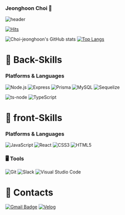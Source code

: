 ### Jeonghoon Choi 👋
![header](https://capsule-render.vercel.app/api?type=waving&color=timeGradient&height=150&section=footer&text=jeong%20hoon%20Choi&fontSize=75&animation=fadeIn&fontAlignY=48&desc=Thank%20you%20for%20coming%20to%20my%20github✨&descAlignY=80&descAlign=60)

[![Hits](https://hits.seeyoufarm.com/api/count/incr/badge.svg?url=https%3A%2F%2Fgithub.com%2Flshyun955&count_bg=%23429800&title_bg=%23ACE972&icon=&icon_color=%23E7E7E7&title=hits&edge_flat=true)](https://hits.seeyoufarm.com)

![Choi-jeonghoon's GitHub stats](https://github-readme-stats.vercel.app/api?username=Choi-jeonghoon&show_icons=true&theme=radical)
[![Top Langs](https://github-readme-stats.vercel.app/api/top-langs/?username=Choi-jeonghoon&theme=radical)](https://github.com/Choi-jeonghoon/github-readme-stats)

<!--
[![Solved.ac Profile](http://mazassumnida.wtf/api/v2/generate_badge?boj=Choi-jeonghoon)](https://solved.ac/Choi-jeonghoon/)
-->

# 💪 Back-Skills
### Platforms & Languages
![Node.js](https://img.shields.io/badge/Node.js-339933.svg?&style=for-the-badge&logo=Java&logoColor=white)
![Express](https://img.shields.io/badge/Express-000000.svg?&style=for-the-badge&logo=Java&logoColor=white)
![Prisma](https://img.shields.io/badge/Prisma-2D3748.svg?&style=for-the-badge&logo=Java&logoColor=white)
![MySQL](https://img.shields.io/badge/MySQL-4479A1.svg?&style=for-the-badge&logo=Java&logoColor=white)
![Sequelize](https://img.shields.io/badge/Sequelize-52B0E7.svg?&style=for-the-badge&logo=Java&logoColor=white)

![ts-node](https://img.shields.io/badge/ts-node-3178C6.svg?&style=for-the-badge&logo=Java&logoColor=white)
![TypeScript](https://img.shields.io/badge/TypeScript-3178C6.svg?&style=for-the-badge&logo=TypeScript&logoColor=white)

# 💪 front-Skills
### Platforms & Languages
![JavaScript](https://img.shields.io/badge/JavaScript-F7DF1E.svg?&style=for-the-badge&logo=Java&logoColor=white)
![React](https://img.shields.io/badge/React.js-61DAFB.svg?&style=for-the-badge&logo=Java&logoColor=white)
![CSS3](https://img.shields.io/badge/CSS3-1572B6.svg?&style=for-the-badge&logo=Java&logoColor=white)
![HTML5](https://img.shields.io/badge/HTML5-E34F26.svg?&style=for-the-badge&logo=Java&logoColor=white)

### 🖥 Tools
![Git](https://img.shields.io/badge/Git-F05032.svg?&style=for-the-badge&logo=Git&logoColor=white)
![Slack](https://img.shields.io/badge/Slack-4A154B.svg?&style=for-the-badge&logo=Git&logoColor=white)
![Visual Studio Code](https://img.shields.io/badge/Visual%20Studio%20Code-007ACC.svg?&style=for-the-badge&logo=Visual%20Studio%20Code&logoColor=white)


# 💬 Contacts
[![Gmail Badge](https://img.shields.io/badge/Gmail-d14836?style=flat-square&logo=Gmail&logoColor=white&link=mailto:jeongssi94@gmail.com)](mailto:jeongssi94@gmail.com)
[![Velog](https://img.shields.io/badge/Velog-20C997?style=flat-square&logo=Gmail&logoColor=white&link=mailto:jeongssi94@gmail.com)](mailto:jeongssi94@gmail.com)


<!--
**Choi-jeonghoon/Choi-jeonghoon** is a ✨ _special_ ✨ repository because its `README.md` (this file) appears on your GitHub profile.

Here are some ideas to get you started:

- 🔭 I’m currently working on ...
- 🌱 I’m currently learning ...
- 👯 I’m looking to collaborate on ...
- 🤔 I’m looking for help with ...
- 💬 Ask me about ...
- 📫 How to reach me: ...
- 😄 Pronouns: ...
- ⚡ Fun fact: ...
-->
